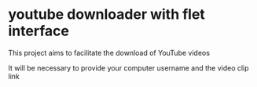 # youtube downloader with flet interface

This project aims to facilitate the download of YouTube videos

It will be necessary to provide your computer username and the video clip link
